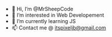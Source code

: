 - 👋 Hi, I’m @MrSheepCode
- 👀 I’m interested in Web Developement
- 🌱 I’m currently learning JS
- 📫 Contact me @ itspixeljb@gmail.com 

<!---
MrSheepCode/MrSheepCode is a ✨ special ✨ repository because its `README.md` (this file) appears on your GitHub profile.
You can click the Preview link to take a look at your changes.
--->

